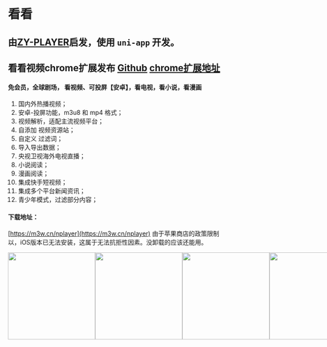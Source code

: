 # 看看

## 由[ZY-PLAYER](https://github.com/cuiocean/ZY-Player)启发，使用 `uni-app` 开发。
## 看看视频chrome扩展发布 [Github](https://github.com/npljy/kankan-extension) [chrome扩展地址](https://chrome.google.com/webstore/detail/%E7%9C%8B%E7%9C%8B/pegiockicjmdnkjbnppeeakeogdkegac?hl=zh-CN&authuser=0)

#### 免会员，全球剧场， 看视频、可投屏【安卓】，看电视，看小说，看漫画

1. 国内外热播视频；
2. 安卓-投屏功能，m3u8 和 mp4 格式；
3. 视频解析，适配主流视频平台；
4. 自添加 视频资源站；
5. 自定义 过滤词；
6. 导入导出数据；
7. 央视卫视海外电视直播；
8. 小说阅读；
9. 漫画阅读；
10. 集成快手短视频；
11.  集成多个平台新闻资讯；
12. 青少年模式，过滤部分内容；

#### 下载地址：

[https://m3w.cn/nplayer](https://m3w.cn/nplayer) 
由于苹果商店的政策限制以，iOS版本已无法安装，这属于无法抗拒性因素。没卸载的应该还能用。
<p style="display:flex;">
  <img src='https://i.niupic.com/images/2021/05/25/9io4.jpg' width="200">
  <img src='https://i.niupic.com/images/2021/05/25/9io5.jpg' width="200">
  <img src='https://i.niupic.com/images/2021/05/25/9io7.jpg' width="200">
  <img src='https://i.niupic.com/images/2021/05/25/9io8.jpg' width="200">
  <img src='https://i.niupic.com/images/2021/05/25/9ioe.jpg' width="200">
  <img src='https://i.niupic.com/images/2021/05/25/9iog.jpg' width="200">
  <img src='https://i.niupic.com/images/2021/05/25/9ioj.jpg' width="200">
  <img src='https://i.niupic.com/images/2021/05/25/9ion.jpg' width="200">
</p>

